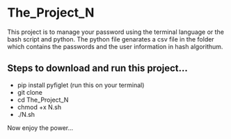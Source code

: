 # The_Project_N

This project is to manage your password using the terminal language or the bash script and python. The python file genarates a csv file in the folder which contains the passwords and the user information in hash algorithum.

## Steps to download and run this project...
- pip install pyfiglet (run this on your terminal)
- git clone
- cd The_Project_N
- chmod +x N.sh
- ./N.sh

Now enjoy the power...
